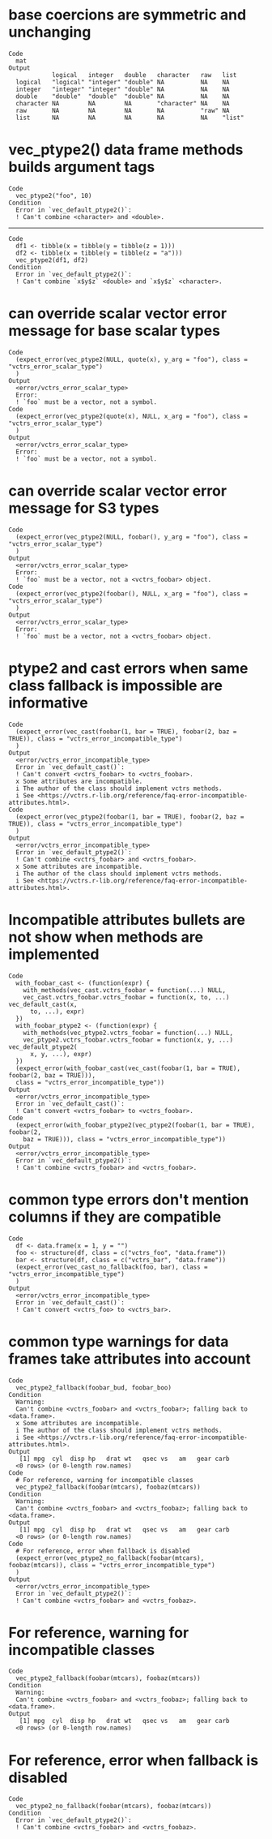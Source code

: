 # base coercions are symmetric and unchanging

    Code
      mat
    Output
                logical   integer   double   character   raw   list  
      logical   "logical" "integer" "double" NA          NA    NA    
      integer   "integer" "integer" "double" NA          NA    NA    
      double    "double"  "double"  "double" NA          NA    NA    
      character NA        NA        NA       "character" NA    NA    
      raw       NA        NA        NA       NA          "raw" NA    
      list      NA        NA        NA       NA          NA    "list"

# vec_ptype2() data frame methods builds argument tags

    Code
      vec_ptype2("foo", 10)
    Condition
      Error in `vec_default_ptype2()`:
      ! Can't combine <character> and <double>.

---

    Code
      df1 <- tibble(x = tibble(y = tibble(z = 1)))
      df2 <- tibble(x = tibble(y = tibble(z = "a")))
      vec_ptype2(df1, df2)
    Condition
      Error in `vec_default_ptype2()`:
      ! Can't combine `x$y$z` <double> and `x$y$z` <character>.

# can override scalar vector error message for base scalar types

    Code
      (expect_error(vec_ptype2(NULL, quote(x), y_arg = "foo"), class = "vctrs_error_scalar_type")
      )
    Output
      <error/vctrs_error_scalar_type>
      Error:
      ! `foo` must be a vector, not a symbol.
    Code
      (expect_error(vec_ptype2(quote(x), NULL, x_arg = "foo"), class = "vctrs_error_scalar_type")
      )
    Output
      <error/vctrs_error_scalar_type>
      Error:
      ! `foo` must be a vector, not a symbol.

# can override scalar vector error message for S3 types

    Code
      (expect_error(vec_ptype2(NULL, foobar(), y_arg = "foo"), class = "vctrs_error_scalar_type")
      )
    Output
      <error/vctrs_error_scalar_type>
      Error:
      ! `foo` must be a vector, not a <vctrs_foobar> object.
    Code
      (expect_error(vec_ptype2(foobar(), NULL, x_arg = "foo"), class = "vctrs_error_scalar_type")
      )
    Output
      <error/vctrs_error_scalar_type>
      Error:
      ! `foo` must be a vector, not a <vctrs_foobar> object.

# ptype2 and cast errors when same class fallback is impossible are informative

    Code
      (expect_error(vec_cast(foobar(1, bar = TRUE), foobar(2, baz = TRUE)), class = "vctrs_error_incompatible_type")
      )
    Output
      <error/vctrs_error_incompatible_type>
      Error in `vec_default_cast()`:
      ! Can't convert <vctrs_foobar> to <vctrs_foobar>.
      x Some attributes are incompatible.
      i The author of the class should implement vctrs methods.
      i See <https://vctrs.r-lib.org/reference/faq-error-incompatible-attributes.html>.
    Code
      (expect_error(vec_ptype2(foobar(1, bar = TRUE), foobar(2, baz = TRUE)), class = "vctrs_error_incompatible_type")
      )
    Output
      <error/vctrs_error_incompatible_type>
      Error in `vec_default_ptype2()`:
      ! Can't combine <vctrs_foobar> and <vctrs_foobar>.
      x Some attributes are incompatible.
      i The author of the class should implement vctrs methods.
      i See <https://vctrs.r-lib.org/reference/faq-error-incompatible-attributes.html>.

# Incompatible attributes bullets are not show when methods are implemented

    Code
      with_foobar_cast <- (function(expr) {
        with_methods(vec_cast.vctrs_foobar = function(...) NULL,
        vec_cast.vctrs_foobar.vctrs_foobar = function(x, to, ...) vec_default_cast(x,
          to, ...), expr)
      })
      with_foobar_ptype2 <- (function(expr) {
        with_methods(vec_ptype2.vctrs_foobar = function(...) NULL,
        vec_ptype2.vctrs_foobar.vctrs_foobar = function(x, y, ...) vec_default_ptype2(
          x, y, ...), expr)
      })
      (expect_error(with_foobar_cast(vec_cast(foobar(1, bar = TRUE), foobar(2, baz = TRUE))),
      class = "vctrs_error_incompatible_type"))
    Output
      <error/vctrs_error_incompatible_type>
      Error in `vec_default_cast()`:
      ! Can't convert <vctrs_foobar> to <vctrs_foobar>.
    Code
      (expect_error(with_foobar_ptype2(vec_ptype2(foobar(1, bar = TRUE), foobar(2,
        baz = TRUE))), class = "vctrs_error_incompatible_type"))
    Output
      <error/vctrs_error_incompatible_type>
      Error in `vec_default_ptype2()`:
      ! Can't combine <vctrs_foobar> and <vctrs_foobar>.

# common type errors don't mention columns if they are compatible

    Code
      df <- data.frame(x = 1, y = "")
      foo <- structure(df, class = c("vctrs_foo", "data.frame"))
      bar <- structure(df, class = c("vctrs_bar", "data.frame"))
      (expect_error(vec_cast_no_fallback(foo, bar), class = "vctrs_error_incompatible_type")
      )
    Output
      <error/vctrs_error_incompatible_type>
      Error in `vec_default_cast()`:
      ! Can't convert <vctrs_foo> to <vctrs_bar>.

# common type warnings for data frames take attributes into account

    Code
      vec_ptype2_fallback(foobar_bud, foobar_boo)
    Condition
      Warning:
      Can't combine <vctrs_foobar> and <vctrs_foobar>; falling back to <data.frame>.
      x Some attributes are incompatible.
      i The author of the class should implement vctrs methods.
      i See <https://vctrs.r-lib.org/reference/faq-error-incompatible-attributes.html>.
    Output
       [1] mpg  cyl  disp hp   drat wt   qsec vs   am   gear carb
      <0 rows> (or 0-length row.names)
    Code
      # For reference, warning for incompatible classes
      vec_ptype2_fallback(foobar(mtcars), foobaz(mtcars))
    Condition
      Warning:
      Can't combine <vctrs_foobar> and <vctrs_foobaz>; falling back to <data.frame>.
    Output
       [1] mpg  cyl  disp hp   drat wt   qsec vs   am   gear carb
      <0 rows> (or 0-length row.names)
    Code
      # For reference, error when fallback is disabled
      (expect_error(vec_ptype2_no_fallback(foobar(mtcars), foobaz(mtcars)), class = "vctrs_error_incompatible_type")
      )
    Output
      <error/vctrs_error_incompatible_type>
      Error in `vec_default_ptype2()`:
      ! Can't combine <vctrs_foobar> and <vctrs_foobaz>.

# For reference, warning for incompatible classes

    Code
      vec_ptype2_fallback(foobar(mtcars), foobaz(mtcars))
    Condition
      Warning:
      Can't combine <vctrs_foobar> and <vctrs_foobaz>; falling back to <data.frame>.
    Output
       [1] mpg  cyl  disp hp   drat wt   qsec vs   am   gear carb
      <0 rows> (or 0-length row.names)

# For reference, error when fallback is disabled

    Code
      vec_ptype2_no_fallback(foobar(mtcars), foobaz(mtcars))
    Condition
      Error in `vec_default_ptype2()`:
      ! Can't combine <vctrs_foobar> and <vctrs_foobaz>.

